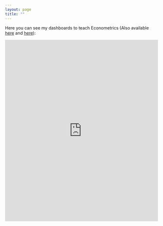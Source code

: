 ```yaml
---
layout: page
title: ""
---
```




Here you can see my dashboards to teach Econometrics (Also available [here](https://davmesrui.shinyapps.io/AoE_tutorial_1/) and [here](https://davmesrui.shinyapps.io/AoE_tutorial_2/)):

<iframe 
    src="https://davmesrui.shinyapps.io/AoE_tutorial_1/" 
    width="100%" 
    height="600" 
    style="border:none;">
</iframe>
